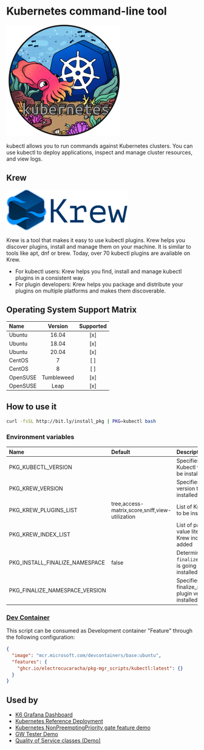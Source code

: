 # Kubernetes command-line tool

![Logo](../../docs/img/kubectl.png)

kubectl allows you to run commands against Kubernetes clusters. You
can use kubectl to deploy applications, inspect and manage cluster
resources, and view logs.

## Krew

![Logo](../../docs/img/krew.png)

Krew is a tool that makes it easy to use kubectl plugins. Krew helps
you discover plugins, install and manage them on your machine. It is
similar to tools like apt, dnf or brew. Today, over 70 kubectl plugins
are available on Krew.

- For kubectl users: Krew helps you find, install and manage kubectl
  plugins in a consistent way.
- For plugin developers: Krew helps you package and distribute your
  plugins on multiple platforms and makes them discoverable.

## Operating System Support Matrix

| Name     |  Version   | Supported |
| :------- | :--------: | :-------: |
| Ubuntu   |   16.04    |    [x]    |
| Ubuntu   |   18.04    |    [x]    |
| Ubuntu   |   20.04    |    [x]    |
| CentOS   |     7      |    [ ]    |
| CentOS   |     8      |    [ ]    |
| OpenSUSE | Tumbleweed |    [x]    |
| OpenSUSE |    Leap    |    [x]    |

## How to use it

```bash
curl -fsSL http://bit.ly/install_pkg | PKG=kubectl bash
```

### Environment variables

| Name                           | Default                                         | Description                                                     |
| :----------------------------- | :---------------------------------------------- | :-------------------------------------------------------------- |
| PKG_KUBECTL_VERSION            |                                                 | Specifies the Kubectl version to be installed                   |
| PKG_KREW_VERSION               |                                                 | Specifies the Krew version to be installed                      |
| PKG_KREW_PLUGINS_LIST          | tree,access-matrix,score,sniff,view-utilization | List of Krew plugins to be installed                            |
| PKG_KREW_INDEX_LIST            |                                                 | List of pair key-value literals of Krew indexes to be added     |
| PKG_INSTALL_FINALIZE_NAMESPACE | false                                           | Determines if `finalize_namespace` is going to be installed     |
| PKG_FINALIZE_NAMESPACE_VERSION |                                                 | Specifies the finalize_namespace plugin version to be installed |

### [Dev Container](https://containers.dev/overview)

This script can be consumed as Development container "Feature" through the
following configuration:

```json
{
  "image": "mcr.microsoft.com/devcontainers/base:ubuntu",
  "features": {
    "ghcr.io/electrocucaracha/pkg-mgr_scripts/kubectl:latest": {}
  }
}
```

## Used by

- [K6 Grafana Dashboard](https://github.com/electrocucaracha/k6board)
- [Kubernetes Reference Deployment](https://github.com/electrocucaracha/krd)
- [Kubernetes NonPreemptingPriority gate feature demo](https://github.com/electrocucaracha/k8s-NonPreemptingPriority-demo)
- [GW Tester Demo](https://github.com/electrocucaracha/gw-tester)
- [Quality of Service classes (Demo)](https://github.com/electrocucaracha/k8s-SuspendResume-demo)

